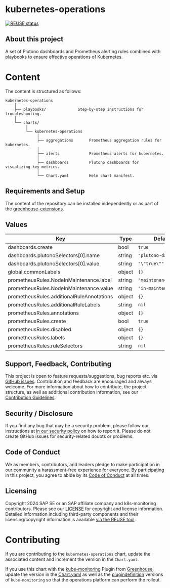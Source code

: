 # kubernetes-operations

[![REUSE status](https://api.reuse.software/badge/github.com/cloudoperators/k8s-monitoring)](https://api.reuse.software/info/github.com/cloudoperators/k8s-monitoring)

## About this project

A set of Plutono dashboards and Prometheus alerting rules combined with playbooks to ensure effective operations of Kubernetes.

# Content

The content is structured as follows:

```
kubernetes-operations
    │
    ├── playbooks/              Step-by-step instructions for troubleshooting.
    │                           
    └── charts/
         │
         └── kubernetes-operations
              │
              ├── aggregations       Prometheus aggregation rules for kubernetes.
              │
              ├── alerts             Prometheus alerts for kubernetes.
              │
              ├── dashboards         Plutono dashboards for visualizing key metrics.
              │
              └── Chart.yaml         Helm chart manifest.
```

## Requirements and Setup

The content of the repository can be installed independently or as part of the [greenhouse-extensions](https://github.com/cloudoperators/greenhouse-extensions/tree/main/kube-monitoring).

## Values

| Key                                       | Type   | Default               | Description |
| ----------------------------------------- | ------ | --------------------- | ----------- |
| dashboards.create                         | bool   | `true`                |             |
| dashboards.plutonoSelectors[0].name       | string | `"plutono-dashboard"` |             |
| dashboards.plutonoSelectors[0].value      | string | `"\"true\""`          |             |
| global.commonLabels                       | object | `{}`                  |             |
| prometheusRules.NodeInMaintenance.label   | string | `"maintenance_state"` |             |
| prometheusRules.NodeInMaintenance.value   | string | `"in-maintenance"`    |             |
| prometheusRules.additionalRuleAnnotations | object | `{}`                  |             |
| prometheusRules.additionalRuleLabels      | string | `nil`                 |             |
| prometheusRules.annotations               | object | `{}`                  |             |
| prometheusRules.create                    | bool   | `true`                |             |
| prometheusRules.disabled                  | object | `{}`                  |             |
| prometheusRules.labels                    | object | `{}`                  |             |
| prometheusRules.ruleSelectors             | string | `nil`                 |             |

## Support, Feedback, Contributing

This project is open to feature requests/suggestions, bug reports etc. via [GitHub issues](https://github.com/cloudoperators/k8s-monitoring/issues). Contribution and feedback are encouraged and always welcome. For more information about how to contribute, the project structure, as well as additional contribution information, see our [Contribution Guidelines](CONTRIBUTING.md).

## Security / Disclosure
If you find any bug that may be a security problem, please follow our instructions at [in our security policy](https://github.com/cloudoperators/k8s-monitoring/security/policy) on how to report it. Please do not create GitHub issues for security-related doubts or problems.

## Code of Conduct

We as members, contributors, and leaders pledge to make participation in our community a harassment-free experience for everyone. By participating in this project, you agree to abide by its [Code of Conduct](https://github.com/cloudoperators/.github/blob/main/CODE_OF_CONDUCT.md) at all times.

## Licensing

Copyright 2024 SAP SE or an SAP affiliate company and k8s-monitoring contributors. Please see our [LICENSE](LICENSE) for copyright and license information. Detailed information including third-party components and their licensing/copyright information is available [via the REUSE tool](https://api.reuse.software/info/github.com/cloudoperators/k8s-monitoring).

# Contributing

If you are contributing to the `kubernetes-operations` chart, update the associated content and increment the version in the `Chart.yaml`. 

If you use this chart with the [kube-monitoring](https://github.com/cloudoperators/greenhouse-extensions/tree/main/kube-monitoring) Plugin from [Greenhouse](https://github.com/cloudoperators/greenhouse), update the version in the [Chart.yaml](https://github.com/cloudoperators/greenhouse-extensions/blob/main/kube-monitoring/charts/Chart.yaml) as well as the [plugindefinition](https://github.com/cloudoperators/greenhouse-extensions/blob/main/kube-monitoring/plugindefinition.yaml) versions of `kube-monitoring` so that the operations platform can perform the rollout.
